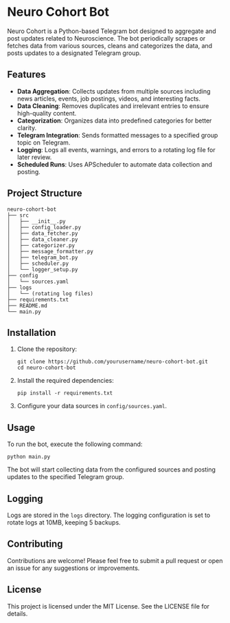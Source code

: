 # Neuro Cohort Bot

Neuro Cohort is a Python-based Telegram bot designed to aggregate and post updates related to Neuroscience. The bot periodically scrapes or fetches data from various sources, cleans and categorizes the data, and posts updates to a designated Telegram group.

## Features

- **Data Aggregation**: Collects updates from multiple sources including news articles, events, job postings, videos, and interesting facts.
- **Data Cleaning**: Removes duplicates and irrelevant entries to ensure high-quality content.
- **Categorization**: Organizes data into predefined categories for better clarity.
- **Telegram Integration**: Sends formatted messages to a specified group topic on Telegram.
- **Logging**: Logs all events, warnings, and errors to a rotating log file for later review.
- **Scheduled Runs**: Uses APScheduler to automate data collection and posting.

## Project Structure

```
neuro-cohort-bot
├── src
│   ├── __init__.py
│   ├── config_loader.py
│   ├── data_fetcher.py
│   ├── data_cleaner.py
│   ├── categorizer.py
│   ├── message_formatter.py
│   ├── telegram_bot.py
│   ├── scheduler.py
│   └── logger_setup.py
├── config
│   └── sources.yaml
├── logs
│   └── (rotating log files)
├── requirements.txt
├── README.md
└── main.py
```

## Installation

1. Clone the repository:
   ```
   git clone https://github.com/yourusername/neuro-cohort-bot.git
   cd neuro-cohort-bot
   ```

2. Install the required dependencies:
   ```
   pip install -r requirements.txt
   ```

3. Configure your data sources in `config/sources.yaml`.

## Usage

To run the bot, execute the following command:
```
python main.py
```

The bot will start collecting data from the configured sources and posting updates to the specified Telegram group.

## Logging

Logs are stored in the `logs` directory. The logging configuration is set to rotate logs at 10MB, keeping 5 backups. 

## Contributing

Contributions are welcome! Please feel free to submit a pull request or open an issue for any suggestions or improvements.

## License

This project is licensed under the MIT License. See the LICENSE file for details.